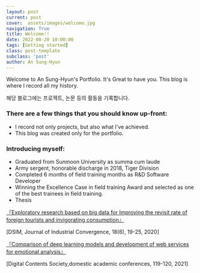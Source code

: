 ```yaml
---
layout: post
current: post
cover:  assets/images/welcome.jpg
navigation: True
title: Welcome!!
date: 2022-08-20 10:00:00
tags: [Getting started]
class: post-template
subclass: 'post'
author: An Sung-Hyun
---
```


Welcome to An Sung-Hyun's Portfolio. It's Great to have you.
This blog is where I record all my history.

해당 블로그에는 프로젝트, 논문 등의 활동을 기록합니다.

### There are a few things that you should know up-front:
+ I record not only projects, but also what I've achieved.
+ This blog was created only for the portfolio.

### Introducing myself:
+ Graduated from Sunmoon University as summa cum laude
+ Army sergent, honorable discharge in 2018, Tiger Division
+ Completed 6 months of field training months as R&D Software Developer
+ Winning the Excellence Case in field training Award and selected as one of the best trainees in field training.
+ Thesis

[『Exploratory research based on big data for Improving the revisit rate of foreign tourists and invigorating consumption』](https://king-otaku.github.io/Exploratory-research-based-on-big-data-for-Improving-the-revisit-rate-of-foreign-tourists-and-invigorating-consumption)

[DSIM, Journal of Industrial Convergence, 18(6), 19-25, 2020]

[『Comparison of deep learning models and development of web services for emotional analysis』](https://king-otaku.github.io/Comparison-of-deep-learning-models-and-development-of-web-services-for-emotional-analysis)

[Digital Contents Society,domestic academic conferences, 119-120, 2021]

